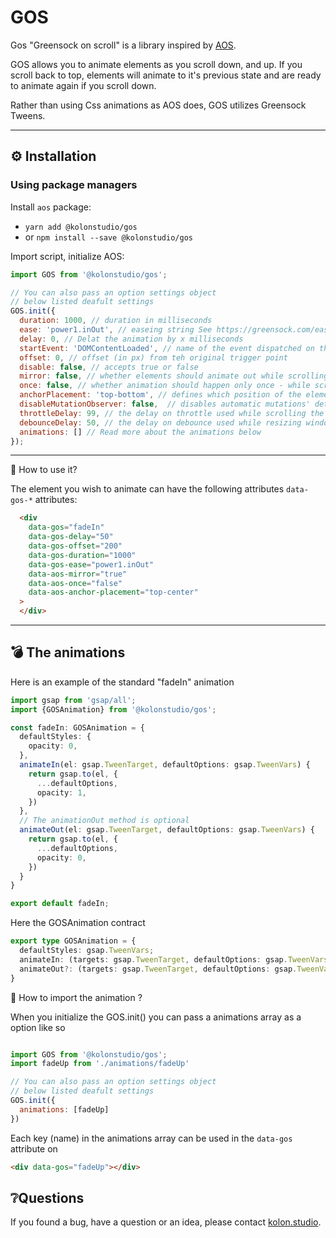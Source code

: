 # GOS
Gos "Greensock on scroll" is a library inspired by [AOS](https://github.com/michalsnik/aos).

GOS allows you to animate elements as you scroll down, and up. If you scroll back to top, elements will animate to it's previous state and are ready to animate again if you scroll down.

Rather than using Css animations as AOS does, GOS utilizes Greensock Tweens.

---
## ⚙ Installation
### Using package managers

Install `aos` package:
* `yarn add @kolonstudio/gos`
* or `npm install --save @kolonstudio/gos`

Import script, initialize AOS:
```js
import GOS from '@kolonstudio/gos';

// You can also pass an option settings object
// below listed deafult settings
GOS.init({
  duration: 1000, // duration in milliseconds
  ease: 'power1.inOut', // easeing string See https://greensock.com/ease-visualizer for all availiable easings
  delay: 0, // Delat the animation by x milliseconds
  startEvent: 'DOMContentLoaded', // name of the event dispatched on the document, that GOS should initialize on
  offset: 0, // offset (in px) from teh original trigger point
  disable: false, // accepts true or false
  mirror: false, // whether elements should animate out while scrolling past them
  once: false, // whether animation should happen only once - while scrolling down
  anchorPlacement: 'top-bottom', // defines which position of the element regarding to window should trigger the animation
  disableMutationObserver: false,  // disables automatic mutations' detections (advanced)
  throttleDelay: 99, // the delay on throttle used while scrolling the page (advanced)
  debounceDelay: 50, // the delay on debounce used while resizing window (advanced)
  animations: [] // Read more about the animations below 
});
```

---
🤔 How to use it?


The element you wish to animate can have the following attributes `data-gos-*` attributes:
```html
  <div
    data-gos="fadeIn"
    data-gos-delay="50"
    data-gos-offset="200"
    data-gos-duration="1000"
    data-gos-ease="power1.inOut"
    data-aos-mirror="true"
    data-aos-once="false"
    data-aos-anchor-placement="top-center"
  >
  </div>
```

---
## 💣 The animations

Here is an example of the standard "fadeIn" animation
```ts
import gsap from 'gsap/all';
import {GOSAnimation} from '@kolonstudio/gos';

const fadeIn: GOSAnimation = {
  defaultStyles: {
    opacity: 0,
  },
  animateIn(el: gsap.TweenTarget, defaultOptions: gsap.TweenVars) {
    return gsap.to(el, {
      ...defaultOptions,
      opacity: 1,
    })
  },
  // The animationOut method is optional
  animateOut(el: gsap.TweenTarget, defaultOptions: gsap.TweenVars) {
    return gsap.to(el, {
      ...defaultOptions,
      opacity: 0,
    })
  }
}

export default fadeIn;
```

Here the GOSAnimation contract
```ts
export type GOSAnimation = {
  defaultStyles: gsap.TweenVars;
  animateIn: (targets: gsap.TweenTarget, defaultOptions: gsap.TweenVars) => gsap.core.Tween;
  animateOut?: (targets: gsap.TweenTarget, defaultOptions: gsap.TweenVars) => gsap.core.Tween;
}
```

🤔 How to import the animation ?

When you initialize the GOS.init() you can pass a animations array as a option like so
```js

import GOS from '@kolonstudio/gos';
import fadeUp from './animations/fadeUp'

// You can also pass an option settings object
// below listed deafult settings
GOS.init({
  animations: [fadeUp]
})
```

Each key (name) in the animations array can be used in the `data-gos` attribute on
```html
<div data-gos="fadeUp"></div>
```

## ❔Questions

If you found a bug, have a question or an idea, please contact [kolon.studio](https://kolon.studio/about).
